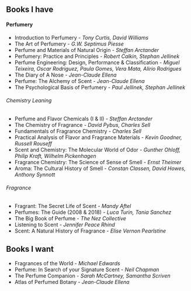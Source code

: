 ## Books I have
#### Perfumery
* Introduction to Perfumery - _Tony Curtis, David Williams_
* The Art of Perfumery - _G.W. Septimus Piesse_
* Perfume and Materials of Natural Origin - _Steffan Arctander_
* Perfumery: Practice and Principles - _Robert Calkin, Stephan Jellinek_
* Perfume Engineering: Design, Performance & Classification - _Miguel Teixeira, Oscar Rodriguez, Paula Gomes, Vera Mata, Alirio Rodrigues_
* The Diary of A Nose - _Jean-Claude Ellena_
* Perfume: The Alchemy of Scent - _Jean-Claude Ellena_
* The Psychological Basis of Perfumery - _Paul Jellinek, Stephan Jellinek_

###### Chemistry Leaning
* Perfume and Flavor Chemicals (I & II) - _Steffan Arctander_
* The Chemistry of Fragrance - _David Pybus, Charles Sell_
* Fundamentals of Fragrance Chemistry - _Charles Sell_
* Practical Analysis of Flavor and Fragrance Materials - _Kevin Goodner, Russell Rouseff_
* Scent and Chemistry: The Molecular World of Odor - _Gunther Ohloff, Philip Kraft, Wilhelm Pickenhagen_
* Fragrance Chemistry: The Science of Sense of Smell - _Ernst Theimer_
* Aroma: The Cultural History of Smell - _Constan Classen, David Howes, Anthony Synnott_

###### Fragrance
* Fragrant: The Secret Life of Scent - _Mandy Aftel_
* Perfumes: The Guide (2008 & 2018) - _Luca Turin, Tania Sanchez_
* The Big Book of Perfume - _The Nez Collective_
* Listening to Scent - _Jennifer Peace Rhind_
* Scent: A Natural History of Fragrance - _Elise Vernon Pearlstine_

## Books I want
* Fragrances of the World - _Michael Edwards_
* Perfume: In Search of your Signature Scent - _Neil Chapman_
* The Perfume Companion - _Sarah McCartney, Samantha Scriven_
* Atlas of Perfumed Botany - _Jean-Claude Ellena_